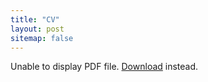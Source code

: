 ```yaml
---
title: "CV"
layout: post
sitemap: false
---
```


<object data="/GodwinPonraj/assets/Godwin_CV_.pdf" type="application/pdf" width="100%" height="900px">
    <p>Unable to display PDF file. <a href="/GodwinPonraj/assets/Godwin_CV_.pdf">Download</a> instead.</p>
</object>

